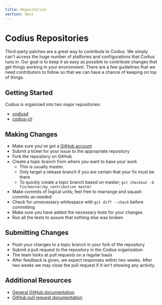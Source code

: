 ```yaml
---
title: Repositories
section: docs
---
```


# Codius Repositories

Third-party patches are a great way to contribute to Codius. We simply can't
access the huge number of platforms and configurations that Codius runs in. Our
goal is to keep it as easy as possible to contribute changes that get things
working in your environment. There are a few guidelines that we need
contributors to follow so that we can have a chance of keeping on top of things.


## Getting Started

Codius is organized into two major repositories:

* [codiusd](https://github.com/coilhq/codiusd)
* [codius-cli](https://github.com/coilhq/codius-cli)

## Making Changes

* Make sure you've got a [GitHub account](https://github.com/signup/free)
* Submit a ticket for your issue to the appropriate repository
* Fork the repository on GitHub
* Create a topic branch from where you want to base your work
  * This is usually master.
  * Only target a release branch if you are certain that your fix must be there
  * To quickly create a topic branch based on master; ``git checkout -b
  fix/master/my_contribution master``
* Make commits of logical units; feel free to rearrange and squash commits as
  needed
* Check for unnecessary whitespace with ``git diff --check`` before committing
* Make sure you have added the necessary tests for your changes
* Run all the tests to assure that nothing else was broken

## Submitting Changes
* Push your changes to a topic branch in your fork of the repository
* Submit a pull request to the repository in the Codius organization
* The team looks at pull requests on a regular basis
* After feedback is given, we expect responses within two weeks. After two weeks
  we may close the pull request if it isn't showing any activity.

## Additional Resources

* [General GitHub documentation](https://help.github.com)
* [GitHub pull request documentation](https://help.github.com/send-pull-requests)

